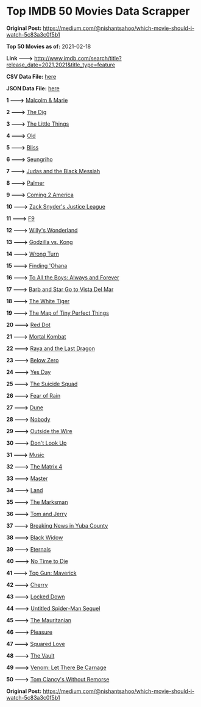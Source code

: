 # Top IMDB 50 Movies Data Scrapper

**Original Post:** https://medium.com/@nishantsahoo/which-movie-should-i-watch-5c83a3c0f5b1

**Top 50 Movies as of:** 2021-02-18

**Link --->** http://www.imdb.com/search/title?release_date=2021,2021&title_type=feature

**CSV Data File:** [here](/Data/data.csv)

**JSON Data File:** [here](/Data/data.json)

**1 --->** [Malcolm & Marie](https://www.imdb.com/title/tt12676326/?ref_=adv_li_tt)

**2 --->** [The Dig](https://www.imdb.com/title/tt3661210/?ref_=adv_li_tt)

**3 --->** [The Little Things](https://www.imdb.com/title/tt10016180/?ref_=adv_li_tt)

**4 --->** [Old](https://www.imdb.com/title/tt10954652/?ref_=adv_li_tt)

**5 --->** [Bliss](https://www.imdb.com/title/tt10333426/?ref_=adv_li_tt)

**6 --->** [Seungriho](https://www.imdb.com/title/tt12838766/?ref_=adv_li_tt)

**7 --->** [Judas and the Black Messiah](https://www.imdb.com/title/tt9784798/?ref_=adv_li_tt)

**8 --->** [Palmer](https://www.imdb.com/title/tt6857376/?ref_=adv_li_tt)

**9 --->** [Coming 2 America](https://www.imdb.com/title/tt6802400/?ref_=adv_li_tt)

**10 --->** [Zack Snyder's Justice League](https://www.imdb.com/title/tt12361974/?ref_=adv_li_tt)

**11 --->** [F9](https://www.imdb.com/title/tt5433138/?ref_=adv_li_tt)

**12 --->** [Willy's Wonderland](https://www.imdb.com/title/tt8114980/?ref_=adv_li_tt)

**13 --->** [Godzilla vs. Kong](https://www.imdb.com/title/tt5034838/?ref_=adv_li_tt)

**14 --->** [Wrong Turn](https://www.imdb.com/title/tt9110170/?ref_=adv_li_tt)

**15 --->** [Finding 'Ohana](https://www.imdb.com/title/tt10332588/?ref_=adv_li_tt)

**16 --->** [To All the Boys: Always and Forever](https://www.imdb.com/title/tt10676012/?ref_=adv_li_tt)

**17 --->** [Barb and Star Go to Vista Del Mar](https://www.imdb.com/title/tt3797512/?ref_=adv_li_tt)

**18 --->** [The White Tiger](https://www.imdb.com/title/tt6571548/?ref_=adv_li_tt)

**19 --->** [The Map of Tiny Perfect Things](https://www.imdb.com/title/tt11080108/?ref_=adv_li_tt)

**20 --->** [Red Dot](https://www.imdb.com/title/tt11307814/?ref_=adv_li_tt)

**21 --->** [Mortal Kombat](https://www.imdb.com/title/tt0293429/?ref_=adv_li_tt)

**22 --->** [Raya and the Last Dragon](https://www.imdb.com/title/tt5109280/?ref_=adv_li_tt)

**23 --->** [Below Zero](https://www.imdb.com/title/tt9845564/?ref_=adv_li_tt)

**24 --->** [Yes Day](https://www.imdb.com/title/tt8521876/?ref_=adv_li_tt)

**25 --->** [The Suicide Squad](https://www.imdb.com/title/tt6334354/?ref_=adv_li_tt)

**26 --->** [Fear of Rain](https://www.imdb.com/title/tt10037014/?ref_=adv_li_tt)

**27 --->** [Dune](https://www.imdb.com/title/tt1160419/?ref_=adv_li_tt)

**28 --->** [Nobody](https://www.imdb.com/title/tt7888964/?ref_=adv_li_tt)

**29 --->** [Outside the Wire](https://www.imdb.com/title/tt10451914/?ref_=adv_li_tt)

**30 --->** [Don't Look Up](https://www.imdb.com/title/tt11286314/?ref_=adv_li_tt)

**31 --->** [Music](https://www.imdb.com/title/tt7541720/?ref_=adv_li_tt)

**32 --->** [The Matrix 4](https://www.imdb.com/title/tt10838180/?ref_=adv_li_tt)

**33 --->** [Master](https://www.imdb.com/title/tt10579952/?ref_=adv_li_tt)

**34 --->** [Land](https://www.imdb.com/title/tt10265034/?ref_=adv_li_tt)

**35 --->** [The Marksman](https://www.imdb.com/title/tt6902332/?ref_=adv_li_tt)

**36 --->** [Tom and Jerry](https://www.imdb.com/title/tt1361336/?ref_=adv_li_tt)

**37 --->** [Breaking News in Yuba County](https://www.imdb.com/title/tt7737640/?ref_=adv_li_tt)

**38 --->** [Black Widow](https://www.imdb.com/title/tt3480822/?ref_=adv_li_tt)

**39 --->** [Eternals](https://www.imdb.com/title/tt9032400/?ref_=adv_li_tt)

**40 --->** [No Time to Die](https://www.imdb.com/title/tt2382320/?ref_=adv_li_tt)

**41 --->** [Top Gun: Maverick](https://www.imdb.com/title/tt1745960/?ref_=adv_li_tt)

**42 --->** [Cherry](https://www.imdb.com/title/tt9130508/?ref_=adv_li_tt)

**43 --->** [Locked Down](https://www.imdb.com/title/tt13061914/?ref_=adv_li_tt)

**44 --->** [Untitled Spider-Man Sequel](https://www.imdb.com/title/tt10872600/?ref_=adv_li_tt)

**45 --->** [The Mauritanian](https://www.imdb.com/title/tt4761112/?ref_=adv_li_tt)

**46 --->** [Pleasure](https://www.imdb.com/title/tt8550054/?ref_=adv_li_tt)

**47 --->** [Squared Love](https://www.imdb.com/title/tt13846542/?ref_=adv_li_tt)

**48 --->** [The Vault](https://www.imdb.com/title/tt9742794/?ref_=adv_li_tt)

**49 --->** [Venom: Let There Be Carnage](https://www.imdb.com/title/tt7097896/?ref_=adv_li_tt)

**50 --->** [Tom Clancy's Without Remorse](https://www.imdb.com/title/tt0499097/?ref_=adv_li_tt)

**Original Post:** https://medium.com/@nishantsahoo/which-movie-should-i-watch-5c83a3c0f5b1
